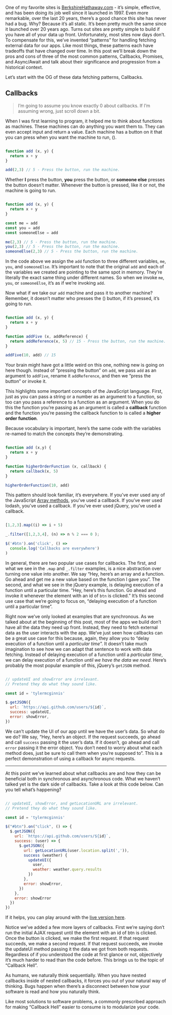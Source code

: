 One of my favorite sites is [BerkshireHathaway.com](https://www.berkshirehathaway.com) - it’s simple, effective, and has been doing its job well since it launched in 1997. Even more remarkable, over the last 20 years, there’s a good chance this site has never had a bug. Why? Because it’s all static. It’s been pretty much the same since it launched over 20 years ago. Turns out sites are pretty simple to build if you have all of your data up front. Unfortunately, most sites now days don’t. To compensate for this, we’ve invented “patterns” for handling fetching external data for our apps. Like most things, these patterns each have tradeoffs that have changed over time. In this post we’ll break down the pros and cons of three of the most common patterns, Callbacks, Promises, and Async/Await and talk about their significance and progression from a historical context.

Let’s start with the OG of these data fetching patterns, Callbacks.

## Callbacks

>I’m going to assume you know exactly 0 about callbacks. If I’m assuming wrong, just scroll down a bit.

When I was first learning to program, it helped me to think about functions as machines. These machines can do anything you want them to. They can even accept input and return a value. Each machine has a button on it that you can press when you want the machine to run, ().

```javascript

function add (x, y) {
  return x + y
}

add(2,3) // 5 - Press the button, run the machine.

```

Whether **I** press the button, **you** press the button, or **someone else** presses the button doesn’t matter. Whenever the button is pressed, like it or not, the machine is going to run.

```javascript

function add (x, y) {
  return x + y
}

const me = add
const you = add
const someoneElse = add

me(2,3) // 5 - Press the button, run the machine.
you(2,3) // 5 - Press the button, run the machine.
someoneElse(2,3) // 5 - Press the button, run the machine.

```

In the code above we assign the `add` function to three different variables, `me`, `you`, and `someoneElse`. It’s important to note that the original `add` and each of the variables we created are pointing to the same spot in memory. They’re literally the exact same thing under different names. So when we invoke `me`, `you`, or `someoneElse`, it’s as if we’re invoking `add`.

Now what if we take our `add` machine and pass it to another machine? Remember, it doesn’t matter who presses the () button, if it’s pressed, it’s going to run.

```javascript

function add (x, y) {
  return x + y
}

function addFive (x, addReference) {
  return addReference(x, 5) // 15 - Press the button, run the machine.
}

addFive(10, add) // 15

```

Your brain might have got a little weird on this one, nothing new is going on here though. Instead of “pressing the button” on `add`, we pass `add` as an argument to `addFive`, rename it `addReference`, and then we “press the button” or invoke it.

This highlights some important concepts of the JavaScript language. First, just as you can pass a string or a number as an argument to a function, so too can you pass a reference to a function as an argument. When you do this the function you’re passing as an argument is called a **callback** function and the function you’re passing the callback function to is called a **higher order function**.

Because vocabulary is important, here’s the same code with the variables re-named to match the concepts they’re demonstrating.

```javascript

function add (x,y) {
  return x + y
}

function higherOrderFunction (x, callback) {
  return callback(x, 5)
}

higherOrderFunction(10, add)

```

This pattern should look familiar, it’s everywhere. If you’ve ever used any of the JavaScript [Array methods](https://tylermcginnis.com/javascript-array-methods-you-should-know/), you’ve used a callback. If you’ve ever used lodash, you’ve used a callback. If you’ve ever used jQuery, you’ve used a callback.

```javascript

[1,2,3].map((i) => i + 5)

_.filter([1,2,3,4], (n) => n % 2 === 0 );

$('#btn').on('click', () =>
  console.log('Callbacks are everywhere')
)

```

In general, there are two popular use cases for callbacks. The first, and what we see in the `.map` and `_.filter` examples, is a nice abstraction over turning one value into another. We say “Hey, here’s an array and a function. Go ahead and get me a new value based on the function I gave you”. The second, and what we see in the jQuery example, is delaying execution of a function until a particular time. “Hey, here’s this function. Go ahead and invoke it whenever the element with an id of `btn` is clicked.” It’s this second use case that we’re going to focus on, “delaying execution of a function until a particular time”.

Right now we’ve only looked at examples that are synchronous. As we talked about at the beginning of this post, most of the apps we build don’t have all the data they need up front. Instead, they need to fetch external data as the user interacts with the app. We’ve just seen how callbacks can be a great use case for this because, again, they allow you to “delay execution of a function until a *particular time*”. It doesn’t take much imagination to see how we can adapt that sentence to work with data fetching. Instead of delaying execution of a function until a *particular time*, we can delay execution of a function *until we have the data we need*. Here’s probably the most popular example of this, jQuery’s `getJSON` method.

```javascript

// updateUI and showError are irrelevant.
// Pretend they do what they sound like.

const id = 'tylermcginnis'

$.getJSON({
  url: `https://api.github.com/users/${id}`,
  success: updateUI,
  error: showError,
})

```

We can’t update the UI of our app until we have the user’s data. So what do we do? We say, “Hey, here’s an object. If the request succeeds, go ahead and call `success` passing it the user’s data. If it doesn’t, go ahead and call `error` passing it the error object. You don’t need to worry about what each method does, just be sure to call them when you’re supposed to”. This is a perfect demonstration of using a callback for async requests.

---

At this point we’ve learned about what callbacks are and how they can be beneficial both in synchronous and asynchronous code. What we haven’t talked yet is the dark side of callbacks. Take a look at this code below. Can you tell what’s happening?

```javascript

// updateUI, showError, and getLocationURL are irrelevant.
// Pretend they do what they sound like.

const id = 'tylermcginnis'

$("#btn").on("click", () => {
  $.getJSON({
    url: `https://api.github.com/users/${id}`,
    success: (user) => {
      $.getJSON({
        url: getLocationURL(user.location.split(',')),
        success (weather) {
          updateUI({
            user,
            weather: weather.query.results
          })
        },
        error: showError,
      })
    },
    error: showError
  })
})

```

If it helps, you can play around with the [live version here](https://codesandbox.io/s/v06mmo3j7l).

Notice we’ve added a few more layers of callbacks. First we’re saying don’t run the initial AJAX request until the element with an id of btn is clicked. Once the button is clicked, we make the first request. If that request succeeds, we make a second request. If that request succeeds, we invoke the updateUI method passing it the data we got from both requests. Regardless of if you understood the code at first glance or not, objectively it’s much harder to read than the code before. This brings us to the topic of “Callback Hell”.

As humans, we naturally think sequentially. When you have nested callbacks inside of nested callbacks, it forces you out of your natural way of thinking. Bugs happen when there’s a disconnect between how your software is read and how you naturally think.

Like most solutions to software problems, a commonly prescribed approach for making “Callback Hell” easier to consume is to modularize your code.